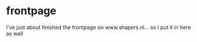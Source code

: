 <!--
  id: 265
  date: 2003-12-01
  modified: 2014-08-15
  slug: frontpage
  type: post
  excerpt: <p>I&#8217;ve just about finished the frontpage on www.shapers.nl&#8230; so I put it in here as well</p>
  categories: Director
  tags: illustration
  inCv: 
  inPortfolio: 
  dateFrom: 
  dateTo: 
-->

# frontpage

<p>I&#8217;ve just about finished the frontpage on www.shapers.nl&#8230; so I put it in here as well</p>
